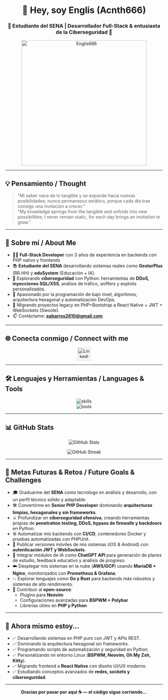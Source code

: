 <h1 align="center">👋 Hey, soy Englis (Acnth666)</h1>
<h3 align="center">🌟 Estudiante del SENA | Desarrollador Full-Stack & entusiasta de la Ciberseguridad 🌟</h3>

<p align="center">
  <img src="https://github.com/Englis666/Englis666/blob/main/animation_500_kxa883sd.gif" alt="Englis666" width="400px"/>
</p>

---

## 💡 Pensamiento / Thought

> “Mi saber nace de lo tangible y se expande hacia nuevas posibilidades; nunca permanezco estático, porque cada día trae consigo una invitación a crecer.”  
> “My knowledge springs from the tangible and unfolds into new possibilities; I never remain static, for each day brings an invitation to grow.”

---

## 🚀 Sobre mí / About Me

- 👨‍💻 **Full-Stack Developer** con 3 años de experiencia en backends con PHP nativo y frontends
- 📚 **Estudiante del SENA** desarrollando sistemas reales como **GestorPlus** (RR.HH) y **eduSystem** (Educación + IA).
- 🔐 Explorando **ciberseguridad** con Python: herramientas de **DDoS, inyecciones SQL/XSS**, análisis de tráfico, sniffers y exploits personalizados.
- 🧠 Apasionado por la programación de bajo nivel, algoritmos, arquitectura hexagonal y automatización DevOps.
- 🔧 Migrando proyectos legacy en PHP+Bootstrap a React Native + JWT + WebSockets (Swoole).
- 📫 Contáctame: **eabarros2610@gmail.com**

---

## 🌐 Conecta conmigo / Connect with me

<p align="center">
  <a href="https://www.linkedin.com/in/englis-alexander-barros-osuna-775376343/" target="_blank">
    <img src="https://skillicons.dev/icons?i=linkedin" height="40" alt="LinkedIn"/>
  </a>
</p>

---

## 🛠️ Lenguajes y Herramientas / Languages & Tools

<p align="center">
  <img src="https://skillicons.dev/icons?i=html,css,js,php,python,react,nodejs,mysql,mariadb,nginx,laravel,bootstrap,docker,obsidian,linux,bash,composer,npm,git,redis" alt="skills"/>
  <br/>
  <img src="https://skillicons.dev/icons?i=vscode,github" alt="tools"/>
</p>

---

## 📊 GitHub Stats

<p align="center">
  <img src="https://github-readme-stats.vercel.app/api?username=Englis666&show_icons=true&theme=radical&hide_border=true" alt="GitHub Stats" />
</p>

<p align="center">
  <img src="https://github-readme-streak-stats.herokuapp.com/?user=Englis666&theme=radical&hide_border=true" alt="GitHub Streak" />
</p>

---

## 🎯 Metas Futuras & Retos / Future Goals & Challenges

- 🎓 Graduarme del **SENA** como tecnólogo en análisis y desarrollo, con un perfil técnico sólido y adaptable.
- 🛠 Convertirme en **Senior PHP Developer** dominando **arquitecturas limpias, hexagonales y sin frameworks**.
- ⚔️ Profundizar en **ciberseguridad ofensiva**, creando herramientas propias de **penetration testing, DDoS, bypass de firewalls y backdoors** en Python.
- ⚙️ Automatizar mis backends con **CI/CD**, contenedores Docker y pruebas automatizadas con PHPUnit.
- 📱 Publicar versiones móviles de mis sistemas (iOS & Android) con **autenticación JWT y WebSockets**.
- 🤖 Integrar módulos de IA como **ChatGPT API** para generación de planes de estudio, feedback educativo y análisis de progreso.
- ☁️ Desplegar mis sistemas en la nube (**AWS/GCP**) usando **MariaDB + Nginx**, monitorizados con **Prometheus & Grafana**.
- 💥 Explorar lenguajes como **Go y Rust** para backends más robustos y sistemas de alto rendimiento.
- 🧩 Contribuir al **open-source**:  
  - Plugins para **Neovim**  
  - Configuraciones avanzadas para **BSPWM + Polybar**  
  - Librerías útiles en **PHP y Python**

---

## 🧠 Ahora mismo estoy...

- ✅ Desarrollando sistemas en PHP puro con JWT y APIs REST.
- ✅ Dominando la arquitectura hexagonal sin frameworks.
- ✅ Programando scripts de automatización y seguridad en Python.
- ✅ Personalizando mi entorno Linux (**BSPWM, Neovim, Oh My Zsh, Kitty**).
- ✅ Migrando frontend a **React Native** con diseño UI/UX moderno.
- ✅ Estudiando conceptos avanzados de **redes, sockets y ciberseguridad**.

---

<p align="center">
  <b>Gracias por pasar por aquí ☕ — el código sigue corriendo...</b>
</p>
